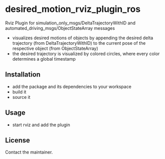 # desired_motion_rviz_plugin_ros
Rviz Plugin for simulation_only_msgs/DeltaTrajectoryWithID and automated_driving_msgs/ObjectStateArray messages
* visualizes desired motions of objects by appending the desired delta trajectory (from DeltaTrajectoryWithID) to the current pose of the respective object (from ObjectStateArray)
* the desired trajectory is visualized by colored circles, where every color determines a global timestamp

## Installation
* add the package and its dependencies to your workspace
* build it
* source it

## Usage
* start rviz and add the plugin

## License
Contact the maintainer.
